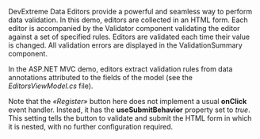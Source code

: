 DevExtreme Data Editors provide a&nbsp;powerful and seamless way to&nbsp;perform data validation. In&nbsp;this demo, editors are collected in&nbsp;an&nbsp;HTML&nbsp;form. Each editor is&nbsp;accompanied by&nbsp;the Validator component validating the editor against a&nbsp;set of&nbsp;specified rules. Editors are validated each time their value is&nbsp;changed. All validation errors are displayed in&nbsp;the ValidationSummary component.



In&nbsp;the ASP.NET MVC&nbsp;demo, editors extract validation rules from data annotations attributed to&nbsp;the fields of&nbsp;the model (see the _EditorsViewModel.cs_ file).



Note that the _&laquo;Register&raquo;_ button here does not implement a&nbsp;usual **onClick** event handler. Instead, it&nbsp;has the **useSubmitBehavior** property set to _true_. This setting tells the button to&nbsp;validate and submit the HTML form in&nbsp;which it&nbsp;is&nbsp;nested, with no&nbsp;further configuration required.